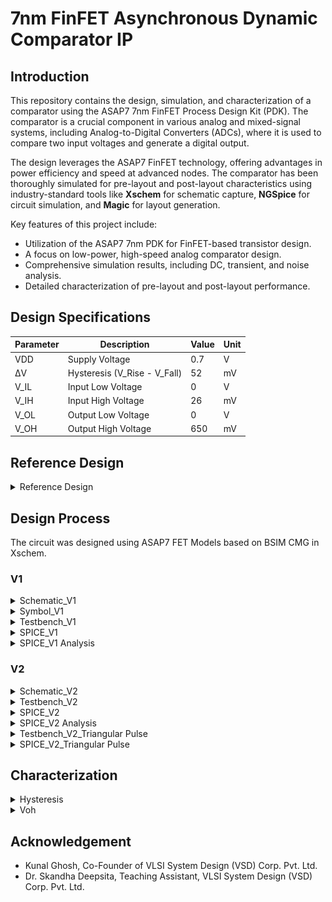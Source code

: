 # 7nm FinFET Asynchronous Dynamic Comparator IP

## Introduction

This repository contains the design, simulation, and characterization of a comparator using the ASAP7 7nm FinFET Process Design Kit (PDK). The comparator is a crucial component in various analog and mixed-signal systems, including Analog-to-Digital Converters (ADCs), where it is used to compare two input voltages and generate a digital output.

The design leverages the ASAP7 FinFET technology, offering advantages in power efficiency and speed at advanced nodes. The comparator has been thoroughly simulated for pre-layout and post-layout characteristics using industry-standard tools like **Xschem** for schematic capture, **NGSpice** for circuit simulation, and **Magic** for layout generation.

Key features of this project include:
- Utilization of the ASAP7 7nm PDK for FinFET-based transistor design.
- A focus on low-power, high-speed analog comparator design.
- Comprehensive simulation results, including DC, transient, and noise analysis.
- Detailed characterization of pre-layout and post-layout performance.

## Design Specifications

| Parameter    | Description                          | Value   | Unit |
|--------------|--------------------------------------|---------|------|
| VDD          | Supply Voltage                       | 0.7     | V    |
| ΔV           | Hysteresis (V_Rise - V_Fall)         | 52      | mV   |
| V_IL         | Input Low Voltage                    | 0       | V    |
| V_IH         | Input High Voltage                   | 26      | mV   |
| V_OL         | Output Low Voltage                   | 0       | V    |
| V_OH         | Output High Voltage                  | 650     | mV   |

## Reference Design
<details>
    <summary>Reference Design</summary>

The comparator circuit design implemented in this project is based on the architecture described in the paper by **TSAI et al.**, titled: *"A 0.003 mm² 10-bit 240 MS/s 0.7 mW SAR ADC in 28 nm CMOS with Digital Error Correction and Correlated-Reversed Switching."* This architecture serves as a foundational reference for high-performance, energy-efficient designs in deep-submicron technologies.
![Comparator_28nm_CMOS_Ref_Design](images/Comparator_28nm_CMOS_Ref_Design.png)
#### Strong Arm Latch / Dynamic Comparator

The **Strong Arm Latch**, also known as a dynamic comparator, is a popular architecture for high-speed, low-power comparators, often used in Analog-to-Digital Converters (ADCs). This design operates in two distinct phases: reset and evaluation. During the reset phase, the circuit is precharged, and during the evaluation phase, the input differential voltage is amplified, determining the output state.

**Key characteristics of the Strong Arm Latch**:
- **Dynamic operation**: It only consumes dynamic power during the transition between the reset and evaluation phases, making it highly power-efficient.
- **High speed**: Due to its dynamic nature, the Strong Arm Latch achieves very fast response times, suitable for high-speed ADCs.
- **Low offset**: The architecture inherently reduces the mismatch-induced offset, which is critical in precision comparators.
- **Small area**: Its compact design allows it to be integrated efficiently, making it ideal for dense circuits like those found in advanced nodes (28nm CMOS in the reference design, 7nm in this work).

In this project, we adapt this Strong Arm Latch architecture using the ASAP7 FinFET technology for improved performance metrics at the 7nm scale, ensuring lower power consumption and faster switching speeds than traditional CMOS designs.

**To break down the comparator design into two parts**:

1. **Pre-Amplifier Stage**: 
   The pre-amplifier is responsible for amplifying the small differential input voltage before the signal reaches the latch. It helps reduce the input-referred offset by increasing the gain. Typically, this stage uses FET transistors to amplify the difference between the input voltages.

2. **Regenerative Latch**:
   The regenerative latch functions as a bistable element that stores the amplified input signal and converts it into a full-scale digital output. This stage employs positive feedback, ensuring rapid switching between two stable states based on the pre-amplified differential input.

These stages work together to amplify weak signals and quickly produce a sharp output.
</details>

## Design Process

The circuit was designed using ASAP7 FET Models based on BSIM CMG in Xschem.

### V1
<details>
    <summary>Schematic_V1</summary>

**Schematic_V1** [File](Xschem/src/comparator.sch)
![Comparator_Sch_V1](images/Comparator_Sch_V1.png)
</details>

<details>
    <summary>Symbol_V1</summary>

**Symbol_V1** [File](Xschem/src/comparator.sym)
![Comparator_Sym_V1](images/Comparator_Sym_V1.png)
</details>

<details>
    <summary>Testbench_V1</summary>

**Testbench_V1** [File](Xschem/test/comparator_test.sch)
![Comparator_TB_V1](images/Comparator_TB_V1.png)
</details>

<details>
    <summary>SPICE_V1</summary>

**SPICE_V1** [File](Xschem/spice/comparator_test.spice)

**Pre Amplifier Output**
![Comparator_Spice_V1_PreAmp](images/Comparator_Spice_V1_PreAmp.png)
**Regenerative Latch Output**
![Comparator_Spice_V1_RegenLatch](images/Comparator_Spice_V1_RegenLatch.png)
</details>

<details>
    <summary>SPICE_V1 Analysis</summary>

- In SpiceV1, all the FETs are sized with 14 fins.
- In the PreAmp stage, the output signal is distorted and never settles while the clock is high.
- In the Regenerative phase, the final comparator output is latched to correct logic i.e. low when `Vin_n` < `Vin_p` and vice versa but never reaches -0.7V or +0.7V, although the noise margin for FinFET based inverter is approximately 0.2V, so it can work, but we will try to improve this.

**Techniques:**
1. Downsize transistors
2. Strengthen the clock signal by adding a buffer or pre-driver stage
3. Reassess the capacitances in the circuit, particularly at the output nodes.
4. Reducing the clock speed

</details>

### V2
<details>
    <summary>Schematic_V2</summary>

**Schematic_V1** [File](Xschem/src/comparator.sch)
![Comparator_Sch_V2](images/Comparator_Sch_V2.png)
</details>

<details>
    <summary>Testbench_V2</summary>

**Testbench_V1** [File](Xschem/test/comparator_test.sch)
![Comparator_TB_V2](images/Comparator_TB_V2.png)
</details>

<details>
    <summary>SPICE_V2</summary>

**SPICE_V1** [File](Xschem/spice/comparator_test.spice)

**Pre Amplifier Output**
![Comparator_Spice_V2_PreAmp](images/Comparator_Spice_V2_PreAmp.png)
**Regenerative Latch Output**
![Comparator_Spice_V2_RegenLatch](images/Comparator_Spice_V2_RegenLatch.png)
</details>

<details>
    <summary>SPICE_V2 Analysis</summary>

- Clk Period: 500ps
- In the PreAmp stage, the output signal never settles for a long time but produces high enough gain for the next stage. FETs are downsized. PFET's parasitic capacitance is reduced by downsizing and clock is made more robust by adding a large size buffer
- `Clk_n` is not changed as the inverter is of a large size and hence gives good output drive.
- In the Regenerative phase, the final comparator output is bufferred to ensure it reaches VDD in both directions.
- Overall, comparator works well for a slow rising input, and gives an output of 0.65V instead of 0.7V, which is improvement over V1 (0.6V)

</details>

<details>
    <summary>Testbench_V2_Triangular Pulse</summary>

**Testbench_V2_Triangular Pulse** [File](Xschem/test/comparator_test_triangular_input.sch)
![Comparator_TB_V2_Tri_Pulse](images/Comparator_TB_V2_Tri_Pulse.png)
</details>

<details>
    <summary>SPICE_V2_Triangular Pulse</summary>

**SPICE_V2_Triangular Pulse** [File](Xschem/spice/comparator_test_triangular_input.spice)

**Pre Amplifier Output**
![Comparator_Spice_V2_Tri_Pulse_PreAmp](images/Comparator_Spice_V2_Tri_Pulse_PreAmp.png)
**Regenerative Latch Output**
![Comparator_Spice_V2_Tri_Pulse_RegenLatch](images/Comparator_Spice_V2_Tri_Pulse_RegenLatch.png)
</details>

## Characterization

<details>
    <summary>Hysteresis</summary>

### Hysteresis
When the difference between two analog input signals approach zero, noise on the inputs will cause spurious switching of digital output. This rapid change in output due to noise can be prevented by hysteresis. 
Hysteresis is switching the output high or low at different input signal levels. 
In place of one switching point, hysteresis introduces two: one for rising edge, and one for falling edge of voltage or current. 
The difference between the higher-level trip value (VRise) and the lower-level trip value (VFall) equals the hysteresis voltage (HYST).

**Spice file**
[comparator_test_single_mode](xschem/spice/comparator_test_single_mode.spice)

**VRise**
![Comparator_Spice_Hyst_Rise](images/Comparator_Spice_Hyst_Rise.png)

**VFall**
![Comparator_Spice_Hyst_Fall](images/Comparator_Spice_Hyst_Fall.png)

</details>

<details>
    <summary>Voh</summary>

### Voh

**Spice file**
[comparator_test](xschem/spice/comparator_test.spice)

**Output**
![Comparator_Spice_Voh](images/Comparator_Spice_Voh.png)

</details>

## Acknowledgement

- Kunal Ghosh, Co-Founder of VLSI System Design (VSD) Corp. Pvt. Ltd.
- Dr. Skandha Deepsita, Teaching Assistant, VLSI System Design (VSD) Corp. Pvt. Ltd.